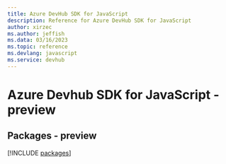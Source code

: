 ```yaml
---
title: Azure DevHub SDK for JavaScript
description: Reference for Azure DevHub SDK for JavaScript
author: xirzec
ms.author: jeffish
ms.data: 03/16/2023
ms.topic: reference
ms.devlang: javascript
ms.service: devhub
---
```

# Azure Devhub SDK for JavaScript - preview
## Packages - preview
[!INCLUDE [packages](devhub-index.md)]